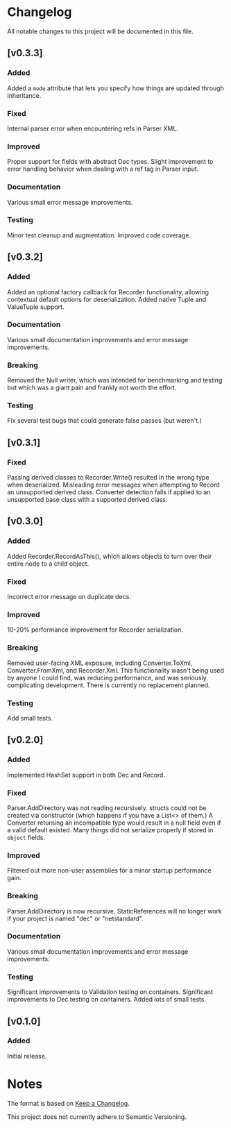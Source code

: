 # Changelog
All notable changes to this project will be documented in this file.


## [v0.3.3]
### Added
Added a `mode` attribute that lets you specify how things are updated through inheritance.

### Fixed
Internal parser error when encountering refs in Parser XML.

### Improved
Proper support for fields with abstract Dec types.
Slight improvement to error handling behavior when dealing with a ref tag in Parser input.

### Documentation
Various small error message improvements.

### Testing
Minor test cleanup and augmentation.
Improved code coverage.


## [v0.3.2]
### Added
Added an optional factory callback for Recorder functionality, allowing contextual default options for deserialization.
Added native Tuple and ValueTuple support.

### Documentation
Various small documentation improvements and error message improvements.

### Breaking
Removed the Null writer, which was intended for benchmarking and testing but which was a giant pain and frankly not worth the effort.

### Testing
Fix several test bugs that could generate false passes (but weren't.)


## [v0.3.1]
### Fixed
Passing derived classes to Recorder.Write() resulted in the wrong type when deserialized.
Misleading error messages when attempting to Record an unsupported derived class.
Converter detection fails if applied to an unsupported base class with a supported derived class.


## [v0.3.0]
### Added
Added Recorder.RecordAsThis(), which allows objects to turn over their entire node to a child object.

### Fixed
Incorrect error message on duplicate decs.

### Improved
10-20% performance improvement for Recorder serialization.

### Breaking
Removed user-facing XML exposure, including Converter.ToXml, Converter.FromXml, and Recorder.Xml. This functionality wasn't being used by anyone I could find, was reducing performance, and was seriously complicating development. There is currently no replacement planned.

### Testing
Add small tests.


## [v0.2.0]
### Added
Implemented HashSet support in both Dec and Record.

### Fixed
Parser.AddDirectory was not reading recursively.
structs could not be created via constructor (which happens if you have a List<> of them.)
A Converter returning an incompatible type would result in a null field even if a valid default existed.
Many things did not serialize properly if stored in `object` fields.

### Improved
Filtered out more non-user assemblies for a minor startup performance gain.

### Breaking
Parser.AddDirectory is now recursive.
StaticReferences will no longer work if your project is named "dec" or "netstandard".

### Documentation
Various small documentation improvements and error message improvements.

### Testing
Significant improvements to Validation testing on containers.
Significant improvements to Dec testing on containers.
Added lots of small tests.


## [v0.1.0]
### Added
Initial release.

 
# Notes

The format is based on [Keep a Changelog](https://keepachangelog.com/en/1.0.0/).

This project does not currently adhere to Semantic Versioning.
